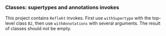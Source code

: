 ### Classes: supertypes and annotations invokes

This project contains `Reflekt` invokes. 
First use `withSupertype` with the top-level class `B2`, 
then use `withAnnotations` with several arguments. The result of classes should not be empty.
